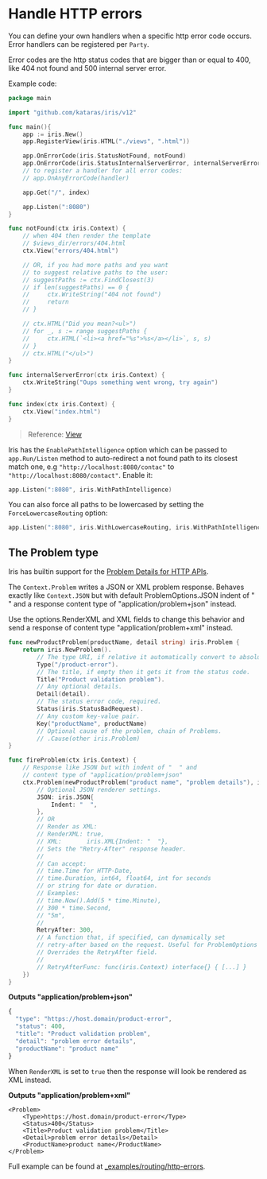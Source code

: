 # Handle HTTP errors

You can define your own handlers when a specific http error code occurs. Error handlers can be registered per `Party`.

Error codes are the http status codes that are bigger than or equal to 400, like 404 not found and 500 internal server error.

Example code:

```go
package main

import "github.com/kataras/iris/v12"

func main(){
    app := iris.New()
    app.RegisterView(iris.HTML("./views", ".html"))

    app.OnErrorCode(iris.StatusNotFound, notFound)
    app.OnErrorCode(iris.StatusInternalServerError, internalServerError)
    // to register a handler for all error codes:
    // app.OnAnyErrorCode(handler)

    app.Get("/", index)

    app.Listen(":8080")
}

func notFound(ctx iris.Context) {
    // when 404 then render the template
    // $views_dir/errors/404.html
    ctx.View("errors/404.html")

    // OR, if you had more paths and you want
    // to suggest relative paths to the user:
    // suggestPaths := ctx.FindClosest(3)
    // if len(suggestPaths) == 0 {
    //     ctx.WriteString("404 not found")
    //     return
    // }

    // ctx.HTML("Did you mean?<ul>")
    // for _, s := range suggestPaths {
    //     ctx.HTML(`<li><a href="%s">%s</a></li>`, s, s)
    // }
    // ctx.HTML("</ul>")
}

func internalServerError(ctx iris.Context) {
    ctx.WriteString("Oups something went wrong, try again")
}

func index(ctx iris.Context) {
    ctx.View("index.html")
}
```

> Reference: [View](../view/view.md)

Iris has the `EnablePathIntelligence` option which can be passed to `app.Run/Listen` method to auto-redirect a not found path to its closest match one, e.g `"http://localhost:8080/contac"` to `"http://localhost:8080/contact"`. Enable it:

```go
app.Listen(":8080", iris.WithPathIntelligence)
```

You can also force all paths to be lowercased by setting the `ForceLowercaseRouting` option:

```go
app.Listen(":8080", iris.WithLowercaseRouting, iris.WithPathIntelligence)
```

## The Problem type

Iris has builtin support for the [Problem Details for HTTP APIs](https://tools.ietf.org/html/rfc7807).

The `Context.Problem` writes a JSON or XML problem response. Behaves exactly like `Context.JSON` but with default ProblemOptions.JSON indent of " " and a response content type of "application/problem+json" instead.

Use the options.RenderXML and XML fields to change this behavior and send a response of content type "application/problem+xml" instead.

```go
func newProductProblem(productName, detail string) iris.Problem {
    return iris.NewProblem().
        // The type URI, if relative it automatically convert to absolute.
        Type("/product-error"). 
        // The title, if empty then it gets it from the status code.
        Title("Product validation problem").
        // Any optional details.
        Detail(detail).
        // The status error code, required.
        Status(iris.StatusBadRequest).
        // Any custom key-value pair.
        Key("productName", productName)
        // Optional cause of the problem, chain of Problems.
        // .Cause(other iris.Problem)
}

func fireProblem(ctx iris.Context) {
    // Response like JSON but with indent of "  " and
    // content type of "application/problem+json"
    ctx.Problem(newProductProblem("product name", "problem details"), iris.ProblemOptions{
        // Optional JSON renderer settings.
        JSON: iris.JSON{
            Indent: "  ",
        },
        // OR
        // Render as XML:
        // RenderXML: true,
        // XML:       iris.XML{Indent: "  "},
        // Sets the "Retry-After" response header.
        //
        // Can accept:
        // time.Time for HTTP-Date,
        // time.Duration, int64, float64, int for seconds
        // or string for date or duration.
        // Examples:
        // time.Now().Add(5 * time.Minute),
        // 300 * time.Second,
        // "5m",
        //
        RetryAfter: 300,
        // A function that, if specified, can dynamically set
        // retry-after based on the request. Useful for ProblemOptions reusability.
        // Overrides the RetryAfter field.
        //
        // RetryAfterFunc: func(iris.Context) interface{} { [...] }
    })
}
```

**Outputs "application/problem+json"**

```javascript
{
  "type": "https://host.domain/product-error",
  "status": 400,
  "title": "Product validation problem",
  "detail": "problem error details",
  "productName": "product name"
}
```

When `RenderXML` is set to `true` then the response will look be rendered as XML instead.

**Outputs "application/problem+xml"**

```markup
<Problem>
    <Type>https://host.domain/product-error</Type>
    <Status>400</Status>
    <Title>Product validation problem</Title>
    <Detail>problem error details</Detail>
    <ProductName>product name</ProductName>
</Problem>
```

Full example can be found at [\_examples/routing/http-errors](https://github.com/kataras/iris/blob/master/_examples/routing/http-errors/main.go).


<!-- slide:break-100 -->

